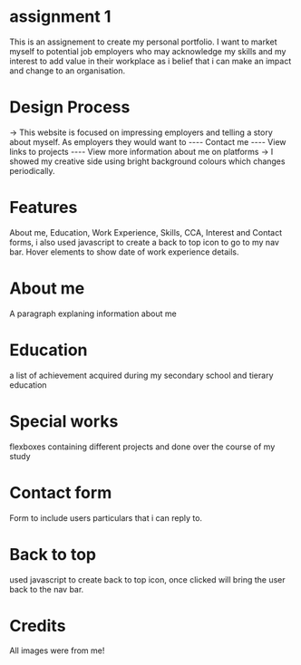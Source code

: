 # assignment 1
This is an assignement to create my personal portfolio. I want to market myself to potential job employers who may acknowledge my skills and my interest to add value in their workplace as i belief that i can make an impact and change to an organisation.
# Design Process
-> This website is focused on impressing employers and telling a story about myself.
As employers they would want to 
---- Contact me
---- View links to projects
---- View more information about me on platforms
-> I showed my creative side using bright background colours which changes periodically.
# Features
 About me, Education, Work Experience, Skills, CCA, Interest and Contact forms, i also used javascript to create a back to top icon to go to my nav bar. Hover elements to show date of work experience details.
 # About me
 A paragraph explaning information about me
 # Education
a list of achievement acquired during my secondary school and tierary education
# Special works
flexboxes containing different projects and done over the course of my study
# Contact form
Form to include users particulars that i can reply to.

# Back to top
used javascript to create back to top icon, once clicked will bring the user back to the nav bar.

# Credits
All images were from me!